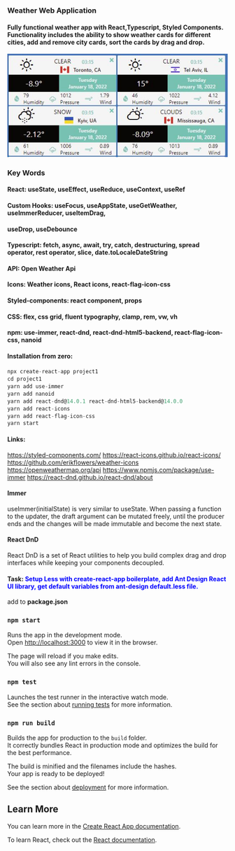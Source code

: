 ### Weather Web Application
#### Fully functional weather app with React,Typescript, Styled Components. Functionality includes the ability to show weather cards for different cities, add and remove city cards, sort the cards by drag and drop.
![alt](./src/assets/WeatherApp.jpg)
### Key Words
#### React: useState, useEffect, useReduce, useContext, useRef
#### Custom Hooks: useFocus, useAppState, useGetWeather, useImmerReducer, useItemDrag, 
#### useDrop, useDebounce
#### Typescript: fetch, async, await, try, catch, destructuring, spread operator, rest operator, slice, date.toLocaleDateString
#### API: Open Weather Api
#### Icons: Weather icons, React icons, react-flag-icon-css
#### Styled-components: react component, props
#### CSS: flex, css grid, fluent typography, clamp, rem, vw, vh
#### npm: use-immer, react-dnd, react-dnd-html5-backend, react-flag-icon-css, nanoid
#### Installation from zero:
```js
npx create-react-app project1
cd project1
yarn add use-immer
yarn add nanoid
yarn add react-dnd@14.0.1 react-dnd-html5-backend@14.0.0
yarn add react-icons
yarn add react-flag-icon-css
yarn start
```
#### Links:
https://styled-components.com/
https://react-icons.github.io/react-icons/
https://github.com/erikflowers/weather-icons
https://openweathermap.org/api
https://www.npmjs.com/package/use-immer
https://react-dnd.github.io/react-dnd/about
#### Immer
useImmer(initialState) is very similar to useState. When passing a function to the updater, the draft argument can be mutated freely, until the producer ends and the changes will be made immutable and become the next state.
#### React DnD
React DnD is a set of React utilities to help you build complex drag and drop interfaces while keeping your components decoupled.

#### Task: <span style="color:blue"> Setup Less with create-react-app boilerplate, add Ant Design React UI library, get default variables from ant-design default.less file.</span>

add to **package.json**

### `npm start`

Runs the app in the development mode.\
Open [http://localhost:3000](http://localhost:3000) to view it in the browser.

The page will reload if you make edits.\
You will also see any lint errors in the console.

### `npm test`

Launches the test runner in the interactive watch mode.\
See the section about [running tests](https://facebook.github.io/create-react-app/docs/running-tests) for more information.

### `npm run build`

Builds the app for production to the `build` folder.\
It correctly bundles React in production mode and optimizes the build for the best performance.

The build is minified and the filenames include the hashes.\
Your app is ready to be deployed!

See the section about [deployment](https://facebook.github.io/create-react-app/docs/deployment) for more information.

## Learn More

You can learn more in the [Create React App documentation](https://facebook.github.io/create-react-app/docs/getting-started).

To learn React, check out the [React documentation](https://reactjs.org/).
